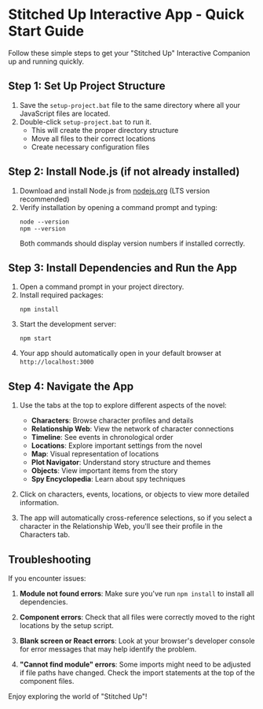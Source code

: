 # Stitched Up Interactive App - Quick Start Guide

Follow these simple steps to get your "Stitched Up" Interactive Companion up and running quickly.

## Step 1: Set Up Project Structure

1. Save the `setup-project.bat` file to the same directory where all your JavaScript files are located.
2. Double-click `setup-project.bat` to run it.
   - This will create the proper directory structure
   - Move all files to their correct locations
   - Create necessary configuration files

## Step 2: Install Node.js (if not already installed)

1. Download and install Node.js from [nodejs.org](https://nodejs.org/) (LTS version recommended)
2. Verify installation by opening a command prompt and typing:
   ```
   node --version
   npm --version
   ```
   Both commands should display version numbers if installed correctly.

## Step 3: Install Dependencies and Run the App

1. Open a command prompt in your project directory.
2. Install required packages:
   ```
   npm install
   ```
3. Start the development server:
   ```
   npm start
   ```
4. Your app should automatically open in your default browser at `http://localhost:3000`

## Step 4: Navigate the App

1. Use the tabs at the top to explore different aspects of the novel:
   - **Characters**: Browse character profiles and details
   - **Relationship Web**: View the network of character connections
   - **Timeline**: See events in chronological order
   - **Locations**: Explore important settings from the novel
   - **Map**: Visual representation of locations
   - **Plot Navigator**: Understand story structure and themes
   - **Objects**: View important items from the story
   - **Spy Encyclopedia**: Learn about spy techniques

2. Click on characters, events, locations, or objects to view more detailed information.

3. The app will automatically cross-reference selections, so if you select a character in the Relationship Web, you'll see their profile in the Characters tab.

## Troubleshooting

If you encounter issues:

1. **Module not found errors**: Make sure you've run `npm install` to install all dependencies.

2. **Component errors**: Check that all files were correctly moved to the right locations by the setup script.

3. **Blank screen or React errors**: Look at your browser's developer console for error messages that may help identify the problem.

4. **"Cannot find module" errors**: Some imports might need to be adjusted if file paths have changed. Check the import statements at the top of the component files.

Enjoy exploring the world of "Stitched Up"!